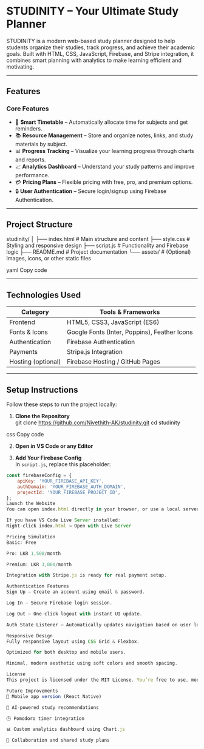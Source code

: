 # STUDINITY – Your Ultimate Study Planner

STUDINITY is a modern web-based study planner designed to help students organize their studies, track progress, and achieve their academic goals. Built with HTML, CSS, JavaScript, Firebase, and Stripe integration, it combines smart planning with analytics to make learning efficient and motivating.

---

## Features

### Core Features
- 🧠 **Smart Timetable** – Automatically allocate time for subjects and get reminders.  
- 📚 **Resource Management** – Store and organize notes, links, and study materials by subject.  
- 📊 **Progress Tracking** – Visualize your learning progress through charts and reports.  
- 📈 **Analytics Dashboard** – Understand your study patterns and improve performance.  
- 💳 **Pricing Plans** – Flexible pricing with free, pro, and premium options.  
- 🔒 **User Authentication** – Secure login/signup using Firebase Authentication.  

---

## Project Structure

studinity/
│
├── index.html # Main structure and content
├── style.css # Styling and responsive design
├── script.js # Functionality and Firebase logic
├── README.md # Project documentation
└── assets/ # (Optional) Images, icons, or other static files

yaml
Copy code

---

## Technologies Used

| Category           | Tools & Frameworks                      |
|-------------------|----------------------------------------|
| Frontend           | HTML5, CSS3, JavaScript (ES6)          |
| Fonts & Icons      | Google Fonts (Inter, Poppins), Feather Icons |
| Authentication     | Firebase Authentication                 |
| Payments           | Stripe.js Integration                    |
| Hosting (optional) | Firebase Hosting / GitHub Pages          |

---

## Setup Instructions

Follow these steps to run the project locally:

1. **Clone the Repository**  
git clone https://github.com/Nivethith-AK/studinity.git
cd studinity

css
Copy code

2. **Open in VS Code or any Editor**

3. **Add Your Firebase Config**  
In `script.js`, replace this placeholder:
```javascript
const firebaseConfig = {
    apiKey: 'YOUR_FIREBASE_API_KEY',
    authDomain: 'YOUR_FIREBASE_AUTH_DOMAIN',
    projectId: 'YOUR_FIREBASE_PROJECT_ID',
};
Launch the Website
You can open index.html directly in your browser, or use a local server.

If you have VS Code Live Server installed:
Right-click index.html → Open with Live Server

Pricing Simulation
Basic: Free

Pro: LKR 1,500/month

Premium: LKR 3,000/month

Integration with Stripe.js is ready for real payment setup.

Authentication Features
Sign Up – Create an account using email & password.

Log In – Secure Firebase login session.

Log Out – One-click logout with instant UI update.

Auth State Listener – Automatically updates navigation based on user login state.

Responsive Design
Fully responsive layout using CSS Grid & Flexbox.

Optimized for both desktop and mobile users.

Minimal, modern aesthetic using soft colors and smooth spacing.

License
This project is licensed under the MIT License. You’re free to use, modify, and distribute it with proper credit.

Future Improvements
📱 Mobile app version (React Native)

🎯 AI-powered study recommendations

🕓 Pomodoro timer integration

📊 Custom analytics dashboard using Chart.js

💬 Collaboration and shared study plans
